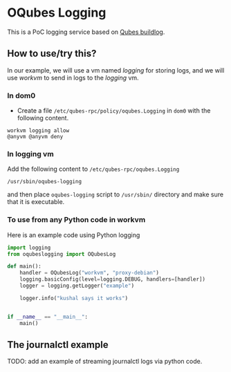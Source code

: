 # OQubes Logging

This is a PoC logging service based on [Qubes
buildlog](https://github.com/QubesOS/qubes-builder/blob/master/rpc-services/qubesbuilder.BuildLog).

## How to use/try this?

In our example, we will use a vm named *logging* for storing logs, and we will use 
*workvm* to send in logs to the *logging* vm.

### In dom0

- Create a file `/etc/qubes-rpc/policy/oqubes.Logging` in `dom0` with the following content.

```
workvm logging allow
@anyvm @anyvm deny
```

### In logging vm

Add the following content to `/etc/qubes-rpc/oqubes.Logging`

```
/usr/sbin/oqubes-logging
```

and then place `oqubes-logging` script to `/usr/sbin/` directory and make sure that
it is executable.

### To use from any Python code in workvm

Here is an example code using Python logging

```Python
import logging
from oqubeslogging import OQubesLog

def main():
    handler = OQubesLog("workvm", "proxy-debian")
    logging.basicConfig(level=logging.DEBUG, handlers=[handler])
    logger = logging.getLogger("example")

    logger.info("kushal says it works")


if __name__ == "__main__":
    main()

```

## The journalctl example

TODO: add an example of streaming journalctl logs via python code.